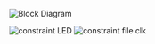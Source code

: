 ![Block Diagram](https://github.com/Vandigraz/FPGA-SDR/assets/91047449/5974ce47-2c82-40ba-bdfc-7ec443155357)

![constraint LED](https://github.com/Vandigraz/FPGA-SDR/assets/91047449/061a7769-7d02-425a-8534-a75291bcddb6)
![constraint file clk](https://github.com/Vandigraz/FPGA-SDR/assets/91047449/81f14f57-6fd5-48c6-858c-5f427ef14e81)
